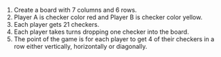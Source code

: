 1. Create a board with 7 columns and 6 rows.
2. Player A is checker color red and Player B is checker color yellow.
3. Each player gets 21 checkers.
4. Each player takes turns dropping one checker into the board. 
5. The point of the game is for each player to get 4 of their checkers in a row either vertically, horizontally or diagonally. 
